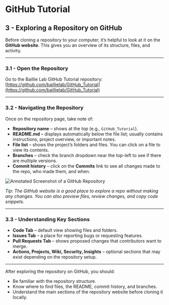 # GitHub Tutorial

## 3 - Exploring a Repository on GitHub

Before cloning a repository to your computer, it’s helpful to look at it on the **GitHub website**. This gives you an overview of its structure, files, and activity.

---

### 3.1 - Open the Repository

Go to the Baillie Lab GitHub Tutorial repository:  
[https://github.com/baillielab/GitHub_Tutorial](https://github.com/baillielab/GitHub_Tutorial)

---

### 3.2 - Navigating the Repository

Once on the repository page, take note of:

- **Repository name** – shows at the top (e.g., `GitHub_Tutorial`).  
- **README.md** – displays automatically below the file list; usually contains instructions, project overview, or important notes.  
- **File list** – shows the project’s folders and files. You can click on a file to view its contents.  
- **Branches** – check the branch dropdown near the top-left to see if there are multiple versions.  
- **Commit history** – click on the **Commits** link to see all changes made to the repo, who made them, and when.

![Annotated Screenshot of a GitHub Repository](Images/repo-anatomy.png)

*Tip: The GitHub website is a good place to explore a repo without making any changes. You can also preview files, review changes, and copy code snippets.*

---

### 3.3 - Understanding Key Sections

- **Code Tab** – default view showing files and folders.  
- **Issues Tab** – a place for reporting bugs or requesting features.  
- **Pull Requests Tab** – shows proposed changes that contributors want to merge.  
- **Actions, Projects, Wiki, Security, Insights** – optional sections that may exist depending on the repository setup.  

---

After exploring the repository on GitHub, you should:
- Be familiar with the repository structure.  
- Know where to find files, the README, commit history, and branches.  
- Understand the main sections of the repository website before cloning it locally.